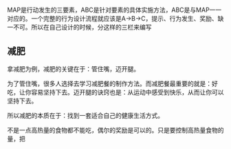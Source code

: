 # 





MAP是行动发生的三要素，ABC是针对要素的具体实施方法，ABC是与MAP一一对应的。一个完整的行为设计流程就应该是A→B→C，提示、行为发生、奖励、缺一不可。所以在自己设计的时候，分这样的三栏来编写




## 减肥

拿减肥为例，减肥的关键在于：管住嘴，迈开腿。

为了管住嘴，很多人选择去学习减肥餐的制作方法。而减肥餐最重要的就是：好吃，让你容易坚持下去。迈开腿的诀窍也是：从运动中感受到快乐，从而让你可以坚持下去。

所以减肥的本质在于：找到一套适合自己的健康生活方式。

不是一点高热量的食物都不能吃，偶尔的奖励是可以的。只是要控制高热量食物的量，把